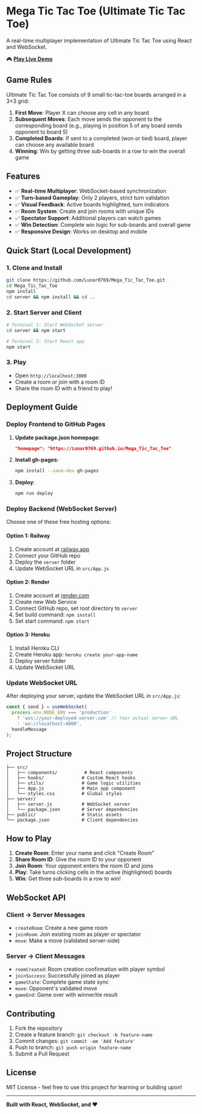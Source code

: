 # Mega Tic Tac Toe (Ultimate Tic Tac Toe)

A real-time multiplayer implementation of Ultimate Tic Tac Toe using React and WebSocket.

🎮 **[Play Live Demo](https://Lunar0769.github.io/Mega_Tic_Tac_Toe)**

## Game Rules

Ultimate Tic Tac Toe consists of 9 small tic-tac-toe boards arranged in a 3×3 grid:

1. **First Move**: Player X can choose any cell in any board
2. **Subsequent Moves**: Each move sends the opponent to the corresponding board (e.g., playing in position 5 of any board sends opponent to board 5)
3. **Completed Boards**: If sent to a completed (won or tied) board, player can choose any available board
4. **Winning**: Win by getting three sub-boards in a row to win the overall game

## Features

- ✅ **Real-time Multiplayer**: WebSocket-based synchronization
- ✅ **Turn-based Gameplay**: Only 2 players, strict turn validation
- ✅ **Visual Feedback**: Active boards highlighted, turn indicators
- ✅ **Room System**: Create and join rooms with unique IDs
- ✅ **Spectator Support**: Additional players can watch games
- ✅ **Win Detection**: Complete win logic for sub-boards and overall game
- ✅ **Responsive Design**: Works on desktop and mobile

## Quick Start (Local Development)

### 1. Clone and Install
```bash
git clone https://github.com/Lunar0769/Mega_Tic_Tac_Toe.git
cd Mega_Tic_Tac_Toe
npm install
cd server && npm install && cd ..
```

### 2. Start Server and Client
```bash
# Terminal 1: Start WebSocket server
cd server && npm start

# Terminal 2: Start React app
npm start
```

### 3. Play
- Open `http://localhost:3000`
- Create a room or join with a room ID
- Share the room ID with a friend to play!

## Deployment Guide

### Deploy Frontend to GitHub Pages

1. **Update package.json homepage**:
   ```json
   "homepage": "https://Lunar0769.github.io/Mega_Tic_Tac_Toe"
   ```

2. **Install gh-pages**:
   ```bash
   npm install --save-dev gh-pages
   ```

3. **Deploy**:
   ```bash
   npm run deploy
   ```

### Deploy Backend (WebSocket Server)

Choose one of these free hosting options:

#### Option 1: Railway
1. Create account at [railway.app](https://railway.app)
2. Connect your GitHub repo
3. Deploy the `server` folder
4. Update WebSocket URL in `src/App.js`

#### Option 2: Render
1. Create account at [render.com](https://render.com)
2. Create new Web Service
3. Connect GitHub repo, set root directory to `server`
4. Set build command: `npm install`
5. Set start command: `npm start`

#### Option 3: Heroku
1. Install Heroku CLI
2. Create Heroku app: `heroku create your-app-name`
3. Deploy server folder
4. Update WebSocket URL

### Update WebSocket URL
After deploying your server, update the WebSocket URL in `src/App.js`:
```javascript
const { send } = useWebSocket(
  process.env.NODE_ENV === 'production' 
    ? 'wss://your-deployed-server.com' // Your actual server URL
    : 'ws://localhost:4000', 
  handleMessage
);
```

## Project Structure

```
├── src/
│   ├── components/          # React components
│   ├── hooks/              # Custom React hooks
│   ├── utils/              # Game logic utilities
│   ├── App.js              # Main app component
│   └── styles.css          # Global styles
├── server/
│   ├── server.js           # WebSocket server
│   └── package.json        # Server dependencies
├── public/                 # Static assets
└── package.json            # Client dependencies
```

## How to Play

1. **Create Room**: Enter your name and click "Create Room"
2. **Share Room ID**: Give the room ID to your opponent
3. **Join Room**: Your opponent enters the room ID and joins
4. **Play**: Take turns clicking cells in the active (highlighted) boards
5. **Win**: Get three sub-boards in a row to win!

## WebSocket API

### Client → Server Messages
- `createRoom`: Create a new game room
- `joinRoom`: Join existing room as player or spectator
- `move`: Make a move (validated server-side)

### Server → Client Messages
- `roomCreated`: Room creation confirmation with player symbol
- `joinSuccess`: Successfully joined as player
- `gameState`: Complete game state sync
- `move`: Opponent's validated move
- `gameEnd`: Game over with winner/tie result

## Contributing

1. Fork the repository
2. Create a feature branch: `git checkout -b feature-name`
3. Commit changes: `git commit -am 'Add feature'`
4. Push to branch: `git push origin feature-name`
5. Submit a Pull Request

## License

MIT License - feel free to use this project for learning or building upon!

---

**Built with React, WebSocket, and ❤️**